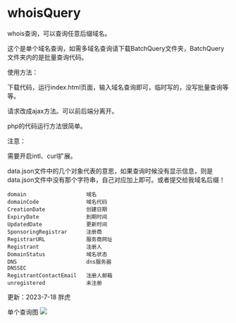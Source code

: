 # whoisQuery

whois查询，可以查询任意后缀域名。

这个是单个域名查询，如需多域名查询请下载BatchQuery文件夹，BatchQuery文件夹内的是批量查询代码。

使用方法：

下载代码，运行index.html页面，输入域名查询即可，临时写的，没写批量查询等等。

请求改成ajax方法。可以前后端分离开。

php的代码运行方法很简单。

注意：

需要开启intl、curl扩展。

data.json文件中的几个对象代表的意思，如果查询时候没有显示信息，则是data.json文件中没有那个字符串，自己对应加上即可。或者提交给我域名后缀！
``` 
domain                   域名
domainCode               域名代码
CreationDate             创建日期
ExpiryDate               到期时间
UpdatedDate              更新时间
SponsoringRegistrar      注册商
RegistrarURL             服务商网址
Registrant               注册人
DomainStatus             域名状态
DNS                      dns服务器
DNSSEC
RegistrantContactEmail   注册人邮箱
unregistered             未注册
```
更新：2023-7-18 胖虎

单个查询图
![](https://cdnjson.com/images/2023/07/18/whois.png)
